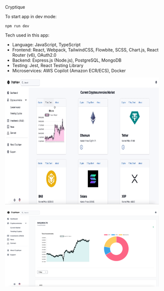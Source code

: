 Cryptique

To start app in dev mode:
```
npm run dev
```


Tech used in this app:
- Language: JavaScript, TypeScript
- Frontend: React, Webpack, TailwindCSS, Flowbite, SCSS, Chart.js, React Router (v6), OAuth2.0
- Backend: Express.js (Node.js), PostgreSQL, MongoDB
- Testing: Jest, React Testing Library 
- Microservices: AWS Copilot (Amazon ECR/ECS), Docker


<img src="./client/assets/readme/cryptos.gif" width="829" height="415">

![alt text](./client/assets/readme/dashboard.png)




